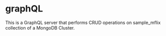 # graphQL

This is a GraphQL server that performs CRUD operations on sample_mflix collection of a MongoDB Cluster.
